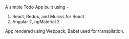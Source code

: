 A simple Todo App built using - 
1. React, Redux, and Muicss for React
2. Angular 2, ngMaterial 2

App rendered using Webpack; Babel used for transpilation.
